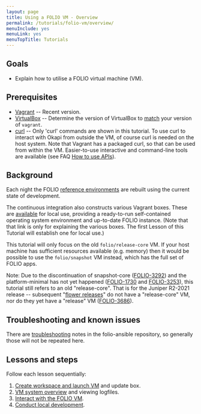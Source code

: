 ```yaml
---
layout: page
title: Using a FOLIO VM - Overview
permalink: /tutorials/folio-vm/overview/
menuInclude: yes
menuLink: yes
menuTopTitle: Tutorials
---
```


## Goals

* Explain how to utilise a FOLIO virtual machine (VM).

## Prerequisites

* [Vagrant](https://www.vagrantup.com/) -- Recent version.
* [VirtualBox](https://www.virtualbox.org/wiki/Downloads) --
Determine the version of VirtualBox to [match](https://www.vagrantup.com/docs/virtualbox) your version of `vagrant`.
* [curl](https://curl.haxx.se) -- Only 'curl' commands are shown in this tutorial.
To use curl to interact with Okapi from outside the VM, of course curl is needed on the host system.
Note that Vagrant has a packaged curl, so that can be used from within the VM.
Easier-to-use interactive and command-line tools are available (see FAQ [How to use APIs](/faqs/how-to-use-apis/)).

## Background

Each night the FOLIO [reference environments](/guides/automation/#reference-environments) are rebuilt using the current state of development.

The continuous integration also constructs various Vagrant boxes.
These are [available](https://github.com/folio-org/folio-ansible/blob/master/doc/index.md#prebuilt-vagrant-boxes) for local use, providing a ready-to-run self-contained operating system environment and up-to-date FOLIO instance.
(Note that that link is only for explaining the various boxes.
The first Lesson of this Tutorial will establish one for local use.)

<a id="old-vm"></a>This tutorial will only focus on the old `folio/release-core` VM.
If your host machine has sufficient resources available (e.g. memory) then it would be possible to use the `folio/snapshot` VM instead, which has the full set of FOLIO apps.

<div class="attention">
Note: Due to the discontinuation of snapshot-core
(<a href="https://issues.folio.org/browse/FOLIO-3292">FOLIO-3292</a>)
and the platform-minimal has not yet happened
(<a href="https://issues.folio.org/browse/FOLIO-1730">FOLIO-1730</a>
and <a href="https://issues.folio.org/browse/FOLIO-3253">FOLIO-3253</a>),
this tutorial still refers to an old "release-core".
That is for the Juniper R2-2021 release -- subsequent "<a href="https://dev.folio.org/guides/regular-releases/">flower releases</a>" do not have a "release-core" VM,
nor do they yet have a "release" VM (<a href="https://issues.folio.org/browse/FOLIO-3686">FOLIO-3686</a>).
</div>

## Troubleshooting and known issues

There are [troubleshooting](https://github.com/folio-org/folio-ansible/blob/master/doc/index.md#troubleshootingknown-issues) notes in the folio-ansible repository, so generally those will not be repeated here.

## Lessons and steps

Follow each lesson sequentially:

1. [Create workspace and launch VM](../01-create-workspace/) and update box.
1. [VM system overview](../02-system-overview/) and viewing logfiles.
1. [Interact with the FOLIO VM](../03-interact/).
1. [Conduct local development](../04-local-development/).

